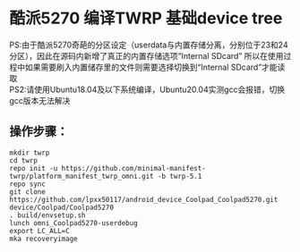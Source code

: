 # 酷派5270 编译TWRP 基础device tree

PS:由于酷派5270奇葩的分区设定（userdata与内置存储分离，分别位于23和24分区），因此在源码内新增了真正的内置存储选项“Internal SDcard”
所以在使用过程中如果需要刷入内置储存里的文件则需要选择切换到“Internal SDcard”才能读取<br>
PS2:请使用Ubuntu18.04及以下系统编译，Ubuntu20.04实测gcc会报错，切换gcc版本无法解决

## 操作步骤： 

```
mkdir twrp
cd twrp  
repo init -u https://github.com/minimal-manifest-twrp/platform_manifest_twrp_omni.git -b twrp-5.1 
repo sync 
git clone https://github.com/lpxx50117/android_device_Coolpad_Coolpad5270.git device/Coolpad/Coolpad5270 
. build/envsetup.sh 
lunch omni_Coolpad5270-userdebug 
export LC_ALL=C 
mka recoveryimage
```

